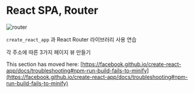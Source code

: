 # React SPA, Router

![router](https://user-images.githubusercontent.com/104131962/171770743-f68aacae-361d-414a-8cdf-af521dce635e.gif)

`create_react_app` 과 React Router 라이브러리 사용 연습  
  
각 주소에 따른 3가지 페이지 뷰 만들기


This section has moved here: [https://facebook.github.io/create-react-app/docs/troubleshooting#npm-run-build-fails-to-minify](https://facebook.github.io/create-react-app/docs/troubleshooting#npm-run-build-fails-to-minify)
